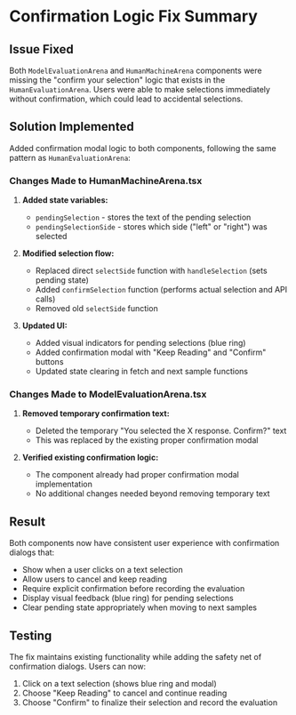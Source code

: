    # Confirmation Logic Fix Summary

## Issue Fixed
Both `ModelEvaluationArena` and `HumanMachineArena` components were missing the "confirm your selection" logic that exists in the `HumanEvaluationArena`. Users were able to make selections immediately without confirmation, which could lead to accidental selections.

## Solution Implemented
Added confirmation modal logic to both components, following the same pattern as `HumanEvaluationArena`:

### Changes Made to HumanMachineArena.tsx
1. **Added state variables:**
   - `pendingSelection` - stores the text of the pending selection
   - `pendingSelectionSide` - stores which side ("left" or "right") was selected

2. **Modified selection flow:**
   - Replaced direct `selectSide` function with `handleSelection` (sets pending state)
   - Added `confirmSelection` function (performs actual selection and API calls)
   - Removed old `selectSide` function

3. **Updated UI:**
   - Added visual indicators for pending selections (blue ring)
   - Added confirmation modal with "Keep Reading" and "Confirm" buttons
   - Updated state clearing in fetch and next sample functions

### Changes Made to ModelEvaluationArena.tsx
1. **Removed temporary confirmation text:**
   - Deleted the temporary "You selected the X response. Confirm?" text
   - This was replaced by the existing proper confirmation modal

2. **Verified existing confirmation logic:**
   - The component already had proper confirmation modal implementation
   - No additional changes needed beyond removing temporary text

## Result
Both components now have consistent user experience with confirmation dialogs that:
- Show when a user clicks on a text selection
- Allow users to cancel and keep reading
- Require explicit confirmation before recording the evaluation
- Display visual feedback (blue ring) for pending selections
- Clear pending state appropriately when moving to next samples

## Testing
The fix maintains existing functionality while adding the safety net of confirmation dialogs. Users can now:
1. Click on a text selection (shows blue ring and modal)
2. Choose "Keep Reading" to cancel and continue reading
3. Choose "Confirm" to finalize their selection and record the evaluation 